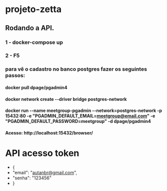 # projeto-zetta


## Rodando a API.
### 1 - docker-compose up
### 2 - F5


### para vê o cadastro no banco postgres fazer os seguintes passos:
#### docker pull dpage/pgadmin4
#### docker network create --driver bridge postgres-network
#### docker run --name meetgroup-pgadmin --network=postgres-network -p 15432:80 -e "PGADMIN_DEFAULT_EMAIL=meetgroup@email.com" -e "PGADMIN_DEFAULT_PASSWORD=meetgroup" -d dpage/pgadmin4

#### Acesso: http://localhost:15432/browser/


# API acesso token
- {
-   "email": "autanbr@gmail.com",
-   "senha": "123456"
- }
